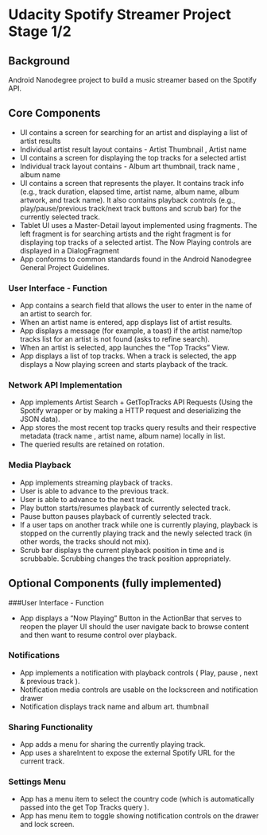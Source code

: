 # Udacity Spotify Streamer Project Stage 1/2

## Background
Android Nanodegree project to build a music streamer based on the Spotify API.

## Core Components
- UI contains a screen for searching for an artist and displaying a list of artist results
- Individual artist result layout contains - Artist Thumbnail , Artist name
- UI contains a screen for displaying the top tracks for a selected artist
- Individual track layout contains - Album art thumbnail, track name , album name
- UI contains a screen that represents the player. It contains track info (e.g., track duration, elapsed time, artist name, album name, album artwork, and track name). It also contains playback controls (e.g., play/pause/previous track/next track buttons and scrub bar) for the currently selected track.
- Tablet UI uses a Master-Detail layout implemented using fragments. The left fragment is for searching artists and the right fragment is for displaying top tracks of a selected artist. The Now Playing controls are displayed in a DialogFragment
- App conforms to common standards found in the Android Nanodegree General Project Guidelines.

### User Interface - Function
- App contains a search field that allows the user to enter in the name of an artist to search for.
- When an artist name is entered, app displays list of artist results.
- App displays a message (for example, a toast) if the artist name/top tracks list for an artist is not found (asks to refine search).
- When an artist is selected, app launches the “Top Tracks” View.
- App displays a list of top tracks.
When a track is selected, the app displays a Now playing screen and starts playback of the track.

### Network API Implementation
- App implements Artist Search + GetTopTracks API Requests (Using the Spotify wrapper or by making a HTTP request and deserializing the JSON data).
- App stores the most recent top tracks query results and their respective metadata (track name , artist name, album name) locally in list.
- The queried results are retained on rotation.

### Media Playback
- App implements streaming playback of tracks.
- User is able to advance to the previous track. 
- User is able to advance to the next track. 
- Play button starts/resumes playback of currently selected track. 
- Pause button pauses playback of currently selected track. 
- If a user taps on another track while one is currently playing, playback is stopped on the currently playing track and the newly selected track (in other words, the tracks should not mix).
- Scrub bar displays the current playback position in time and is scrubbable. Scrubbing changes the track position appropriately.

## Optional Components (fully implemented)

###User Interface - Function
- App displays a “Now Playing” Button in the ActionBar that serves to reopen the player UI should the user navigate back to browse content and then want to resume control over playback.

### Notifications
- App implements a notification with playback controls ( Play, pause , next & previous track ).
- Notification media controls are usable on the lockscreen and notification drawer
- Notification displays track name and album art. thumbnail

### Sharing Functionality
- App adds a menu for sharing the currently playing track.
- App uses a shareIntent to expose the external Spotify URL for the current track.

### Settings Menu
- App has a menu item to select the country code (which is automatically passed into the get Top Tracks query ).
- App has menu item to toggle showing notification controls on the drawer and lock screen.